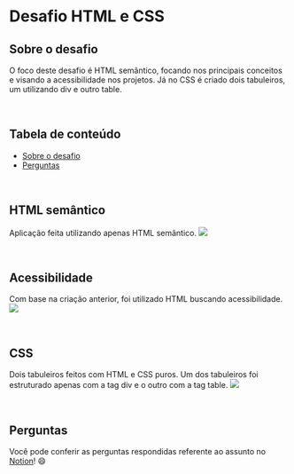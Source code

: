 # **Desafio HTML e CSS**

## **Sobre o desafio**
O foco deste desafio é HTML semântico, focando nos principais conceitos e visando a acessibilidade nos projetos. Já no CSS é criado dois tabuleiros, um utilizando div e outro table.

<br />

## **Tabela de conteúdo**
<!--ts-->
   * [Sobre o desafio](#sobre-o-desafio)
   * [Perguntas](#perguntas)
<!--te-->
<br />

## HTML semântico
Aplicação feita utilizando apenas HTML semântico. 
<img src="https://user-images.githubusercontent.com/73315527/157128261-b8cfdceb-9168-4b7c-a9f9-0b58fe128e6c.png">

<br />

## Acessibilidade 
Com base na criação anterior, foi utilizado HTML buscando acessibilidade. 
<img src="https://user-images.githubusercontent.com/73315527/157128212-f134f415-a9a7-4898-9228-aa65df58b052.png">

<br />

## CSS
Dois tabuleiros feitos com HTML e CSS puros. Um dos tabuleiros foi estruturado apenas com a tag div e o outro com a tag table. 
<img src="https://user-images.githubusercontent.com/73315527/157151062-e129b4c5-c6d7-408d-a947-a10f1799d78a.png">

<br />

## **Perguntas**
Você pode conferir as perguntas respondidas referente ao assunto no [Notion](https://tremendous-cinema-114.notion.site/HTML-e-CSS-b9b4ecfab3bf4472bf63913f2a1e0655)! 😄